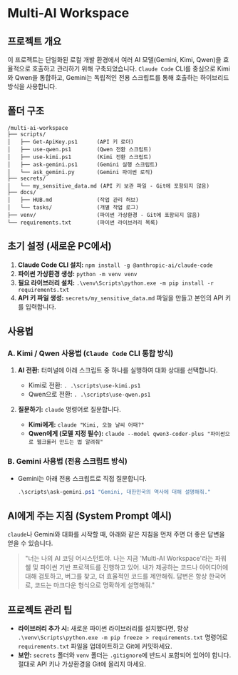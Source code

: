# Multi-AI Workspace

## 프로젝트 개요
이 프로젝트는 단일화된 로컬 개발 환경에서 여러 AI 모델(Gemini, Kimi, Qwen)을 효율적으로 호출하고 관리하기 위해 구축되었습니다. `Claude Code` CLI를 중심으로 Kimi와 Qwen을 통합하고, Gemini는 독립적인 전용 스크립트를 통해 호출하는 하이브리드 방식을 사용합니다.

## 폴더 구조
```
/multi-ai-workspace
├── scripts/
│   ├── Get-ApiKey.ps1      (API 키 로더)
│   ├── use-qwen.ps1        (Qwen 전환 스크립트)
│   ├── use-kimi.ps1        (Kimi 전환 스크립트)
│   ├── ask-gemini.ps1      (Gemini 실행 스크립트)
│   └── ask_gemini.py       (Gemini 파이썬 로직)
├── secrets/
│   └── my_sensitive_data.md (API 키 보관 파일 - Git에 포함되지 않음)
├── docs/
│   ├── HUB.md              (작업 관리 허브)
│   └── tasks/              (개별 작업 로그)
├── venv/                   (파이썬 가상환경 - Git에 포함되지 않음)
└── requirements.txt        (파이썬 라이브러리 목록)
```

## 초기 설정 (새로운 PC에서)
1. **Claude Code CLI 설치:** `npm install -g @anthropic-ai/claude-code`
2. **파이썬 가상환경 생성:** `python -m venv venv`
3. **필요 라이브러리 설치:** `.\venv\Scripts\python.exe -m pip install -r requirements.txt`
4. **API 키 파일 생성:** `secrets/my_sensitive_data.md` 파일을 만들고 본인의 API 키를 입력합니다.

## 사용법
### A. Kimi / Qwen 사용법 (`Claude Code` CLI 통합 방식)
1. **AI 전환:** 터미널에 아래 스크립트 중 하나를 실행하여 대화 상대를 선택합니다.
   * Kimi로 전환: `. .\scripts\use-kimi.ps1`
   * Qwen으로 전환: `. .\scripts\use-qwen.ps1`

2. **질문하기:** `claude` 명령어로 질문합니다.
   * **Kimi에게:** `claude "Kimi, 오늘 날씨 어때?"`
   * **Qwen에게 (모델 지정 필수):** `claude --model qwen3-coder-plus "파이썬으로 웹크롤러 만드는 법 알려줘"`

### B. Gemini 사용법 (전용 스크립트 방식)
* Gemini는 아래 전용 스크립트로 직접 질문합니다.
  ```powershell
  .\scripts\ask-gemini.ps1 "Gemini, 대한민국의 역사에 대해 설명해줘."
  ```

## AI에게 주는 지침 (System Prompt 예시)
`claude`나 Gemini와 대화를 시작할 때, 아래와 같은 지침을 먼저 주면 더 좋은 답변을 얻을 수 있습니다.

> "너는 나의 AI 코딩 어시스턴트야. 나는 지금 'Multi-AI Workspace'라는 파워쉘 및 파이썬 기반 프로젝트를 진행하고 있어. 내가 제공하는 코드나 아이디어에 대해 검토하고, 버그를 찾고, 더 효율적인 코드를 제안해줘. 답변은 항상 한국어로, 코드는 마크다운 형식으로 명확하게 설명해줘."

## 프로젝트 관리 팁
* **라이브러리 추가 시:** 새로운 파이썬 라이브러리를 설치했다면, 항상 `.\venv\Scripts\python.exe -m pip freeze > requirements.txt` 명령어로 `requirements.txt` 파일을 업데이트하고 Git에 커밋하세요.
* **보안:** `secrets` 폴더와 `venv` 폴더는 `.gitignore`에 반드시 포함되어 있어야 합니다. 절대로 API 키나 가상환경을 Git에 올리지 마세요.